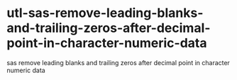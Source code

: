 # utl-sas-remove-leading-blanks-and-trailing-zeros-after-decimal-point-in-character-numeric-data
sas remove leading blanks and trailing zeros after decimal point in character numeric data
